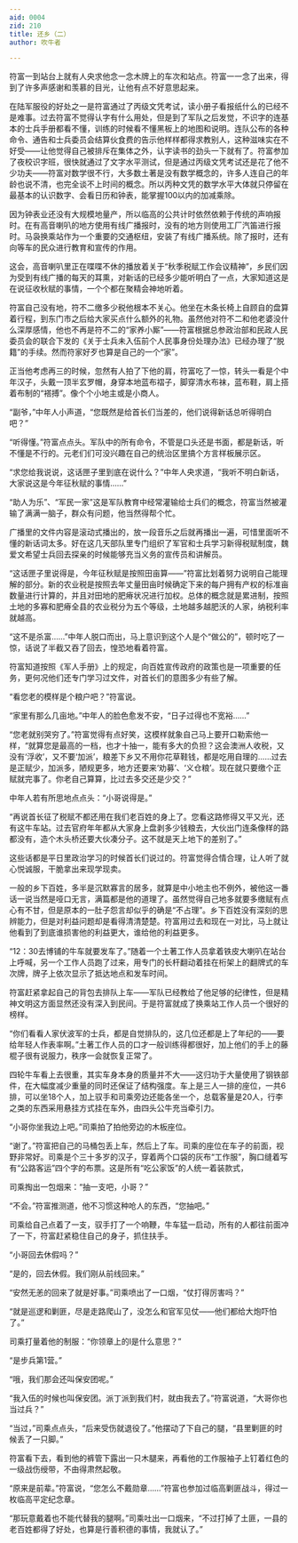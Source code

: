 ```yaml
---
aid: 0004
zid: 210
title: 还乡（二）
author: 吹牛者

---
```




  符富一到站台上就有人央求他念一念木牌上的车次和站点。符富一一念了出来，得到了许多声感谢和羡慕的目光，让他有点不好意思起来。

  在陆军服役的好处之一是符富通过了丙级文凭考试，读小册子看报纸什么的已经不是难事。过去符富不觉得认字有什么用处，但是到了军队之后发觉，不识字的连基本的士兵手册都看不懂，训练的时候看不懂黑板上的地图和说明。连队公布的各种命令、通告和士兵委员会结算伙食费的告示他样样都得求教别人，这种滋味实在不好受——让他觉得自己被排斥在集体之外，认字读书的劲头一下就有了。符富参加了夜校识字班，很快就通过了文字水平测试，但是通过丙级文凭考试还是花了他不少功夫——符富对数学很不行，大多数土著是没有数学概念的，许多人连自己的年龄也说不清，也完全谈不上时间的概念。所以丙种文凭的数学水平大体就只停留在最基本的认识数字、会看日历和钟表，能掌握100以内的加减乘除。

  因为钟表业还没有大规模地量产，所以临高的公共计时依然依赖于传统的声响报时。在有高音喇叭的地方使用有线广播报时，没有的地方则使用工厂汽笛进行报时。马袅换乘站作为一个重要的交通枢纽，安装了有线广播系统。除了报时，还有向等车的民众进行教育和宣传的作用。

  这会，高音喇叭里正在喋喋不休的播放着关于“秋季税赋工作会议精神”，乡民们因为受到有线广播的每天的耳熏，对新话的已经多少能听明白了一点，大家知道这是在说征收秋赋的事情，一个个都在聚精会神地听着。

  符富自己没有地，符不二缴多少税他根本不关心。他坐在木条长椅上自顾自的盘算着行程，到东门市之后给大家买点什么额外的礼物。虽然他对符不二和他老婆没什么深厚感情，他也不再是符不二的“家养小厮”——符富根据总参政治部和民政人民委员会的联合下发的《关于士兵未入伍前个人民事身份处理办法》已经办理了“脱籍”的手续。然而符家好歹也算是自己的一个“家”。

  正当他考虑再三的时候，忽然有人拍了下他的肩，符富吃了一惊，转头一看是个中年汉子，头戴一顶半玄罗帽，身穿本地蓝布褶子，脚穿清水布袜，蓝布鞋，肩上搭着布制的“褡搏”。像个个小地主或是小商人。

  “副爷，”中年人小声道，“您既然是给首长们当差的，他们说得新话总听得明白吧？”

  “听得懂。”符富点点头。军队中的所有命令，不管是口头还是书面，都是新话，听不懂是不行的。元老们们可没兴趣在自己的统治区里搞个方言样板展示区。

  “求您给我说说，这话匣子里到底在说什么？”中年人央求道，“我听不明白新话，大家说这是今年征秋赋的事情……”

  “助人为乐”、“军民一家”这是军队教育中经常灌输给士兵们的概念，符富当然被灌输了满满一脑子，群众有问题，他当然得帮个忙。

  广播里的文件内容是滚动式播出的，放一段音乐之后就再播出一遍，可惜里面听不懂的新话词太多。好在这几天部队里专门组织了军官和士兵学习新得税赋制度，魏爱文希望士兵回去探亲的时候能够充当义务的宣传员和讲解员。

  “这话匣子里说得是，今年征秋赋是按照田亩算——”符富比划着努力说明自己能理解的部分。新的农业税是按照去年丈量田亩时候确定下来的每户拥有产权的标准亩数量进行计算的，并且对田地的肥瘠状况进行加权。总体的概念就是累进制，按照土地的多寡和肥瘠全县的农业税分为五个等级，土地越多越肥沃的人家，纳税利率就越高。

  “这不是杀富……”中年人脱口而出，马上意识到这个人是个“做公的”，顿时吃了一惊，话说了半截又吞了回去，惶恐地看着符富。

  符富知道按照《军人手册》上的规定，向百姓宣传政府的政策也是一项重要的任务，更何况他们还专门学习过文件，对首长们的意图多少有些了解。

  “看您老的模样是个粮户吧？”符富说。

  “家里有那么几亩地。”中年人的脸色愈发不安，“日子过得也不宽裕……”

  “您老就别哭穷了。”符富觉得有点好笑，这模样就象自己马上要开口勒索他一样，“就算您是最高的一档，也才十抽一，能有多大的负担？这会澳洲人收税，又没有‘浮收’，又不要‘加派’，粮差下乡又不用你花草鞋钱，都是吃用自理的……过去是正赋少，加派多，陋规更多，地方还要来‘劝募’、‘义仓粮’。现在就只要缴个正赋就完事了。你老自己算算，比过去多交还是少交？”

  中年人若有所思地点点头：“小哥说得是。”

  “再说首长征了税赋不都还用在我们老百姓的身上了。您看这路修得又平又光，还有这牛车站。过去官府年年都从大家身上盘剥多少钱粮去，大伙出门连条像样的路都没有，造个木头桥还要大伙凑分子。这不就是天上地下的差别了。”

  这些话都是平日里政治学习的时候首长们说过的。符富觉得合情合理，让人听了就心悦诚服，干脆拿出来现学现卖。

  一般的乡下百姓，多半是沉默寡言的居多，就算是中小地主也不例外，被他这一番话一说当然是哑口无言，满篇都是他的道理了。虽然觉得自己地多就要多缴赋有点心有不甘，但是原本的一肚子怨言却似乎的确是“不占理”。乡下百姓没有深刻的思辨能力，但是对利益问题却是看得清清楚楚。符富用过去和现在一对比，马上就让他看到了到底谁损害他的利益更大，谁给他的利益更多。

  “12：30去博铺的牛车就要发车了。”随着一个土著工作人员拿着铁皮大喇叭在站台上呼喊，另一个工作人员跑了过来，用专门的长杆翻动着挂在桁架上的翻牌式的车次牌，牌子上依次显示了抵达地点和发车时间。

  符富赶紧拿起自己的背包去排队上车——军队已经教给了他足够的纪律性，但是精神文明这方面显然还没有深入到民间。于是符富就成了换乘站工作人员一个很好的榜样。

  “你们看看人家伏波军的士兵，都是自觉排队的，这几位还都是上了年纪的——要给年轻人作表率啊。”土著工作人员的口才一般训练得都很好，加上他们的手上的藤棍子很有说服力，秩序一会就恢复正常了。

  四轮牛车看上去很重，其实车身本身的质量并不大——这归功于大量使用了钢铁部件，在大幅度减少重量的同时还保证了结构强度。车上是三人一排的座位，一共6排，可以坐18个人，加上驭手和司乘旁边还能各坐一个，总载客量是20人，行李之类的东西采用悬挂方式挂在车外，由四头公牛充当牵引力。

  “小哥你坐我边上吧。”司乘拍了拍他旁边的木板座位。

  “谢了。”符富把自己的马桶包丢上车，然后上了车。司乘的座位在车子的前面，视野非常好。司乘是个三十多岁的汉子，穿着两个口袋的灰布“工作服”，胸口缝着写有“公路客运”四个字的布票。这是所有“吃公家饭”的人统一着装款式，

  司乘掏出一包烟来：“抽一支吧，小哥？”

  “不会。”符富推测道，他不习惯这种呛人的东西，“您抽吧。”

  司乘给自己点着了一支，驭手打了一个响鞭，牛车猛一启动，所有的人都往前面冲了一下，符富赶紧稳住自己的身子，抓住扶手。

  “小哥回去休假吗？”

  “是的，回去休假。我们刚从前线回来。”

  “安然无恙的回来了就是好事。”司乘喷出了一口烟，“仗打得厉害吗？”

  “就是巡逻和剿匪，尽是走路爬山了，没怎么和官军见仗——他们都给大炮吓怕了。”

  司乘打量着他的制服：“你领章上的I是什么意思？”

  “是步兵第1营。”

  “哦，我们那会还叫保安团呢。”

  “我入伍的时候也叫保安团。派丁派到我们村，就由我去了。”符富说道，“大哥你也当过兵？”

  “当过，”司乘点点头，“后来受伤就退役了。”他摆动了下自己的腿，“县里剿匪的时候丢了一只脚。”

  符富看下去，看到他的裤管下露出一只木腿来，再看他的工作服袖子上钉着红色的一级战伤绶带，不由得肃然起敬。

  “原来是前辈。”符富说，“您怎么不戴勋章……”符富也参加过临高剿匪战斗，得过一枚临高平定纪念章。

  “那玩意戴着也不能代替我的腿啊。”司乘吐出一口烟来，“不过打掉了土匪，一县的老百姓都得了好处，也算是行善积德的事情，我就认了。”



